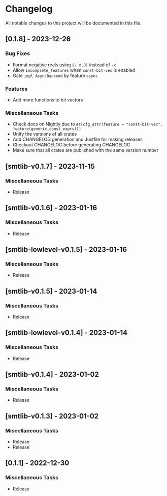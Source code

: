 # Changelog

All notable changes to this project will be documented in this file.

## [0.1.8] - 2023-12-26

### Bug Fixes

- Format negative reals using `(- x.0)` instead of `-x`
- Allow `incomplete_features` when `const-bit-vec` is enabled
- Gate `impl AsyncBackend` by feature `async`

### Features

- Add more functions to bit vectors

### Miscellaneous Tasks

- Check docs on Nightly due to `#![cfg_attr(feature = "const-bit-vec", feature(generic_const_exprs))]`
- Unify the versions of all crates
- Add CHANGELOG generation and Justfile for making releases
- Checkout CHANGELOG before generating CHANGELOG
- Make sure that all crates are published with the same version number

## [smtlib-v0.1.7] - 2023-11-15

### Miscellaneous Tasks

- Release

## [smtlib-v0.1.6] - 2023-01-16

### Miscellaneous Tasks

- Release

## [smtlib-lowlevel-v0.1.5] - 2023-01-16

### Miscellaneous Tasks

- Release

## [smtlib-v0.1.5] - 2023-01-14

### Miscellaneous Tasks

- Release

## [smtlib-lowlevel-v0.1.4] - 2023-01-14

### Miscellaneous Tasks

- Release

## [smtlib-v0.1.4] - 2023-01-02

### Miscellaneous Tasks

- Release

## [smtlib-v0.1.3] - 2023-01-02

### Miscellaneous Tasks

- Release
- Release

## [0.1.1] - 2022-12-30

### Miscellaneous Tasks

- Release

<!-- generated by git-cliff -->
